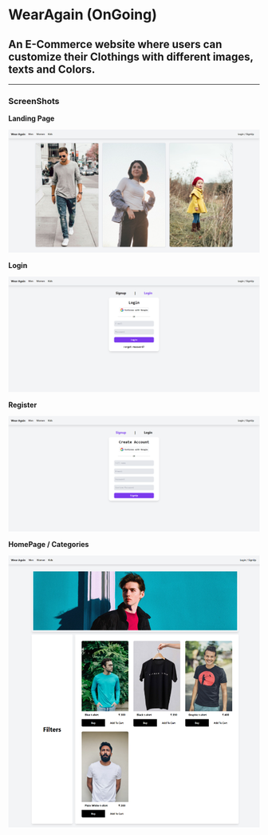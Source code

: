 # WearAgain (OnGoing)

## An E-Commerce website where users can customize their Clothings with different images, texts and Colors.

---

### ScreenShots

**Landing Page**

![LandingPage](./ScreenShots/LandingPage.png)

**Login**

![Login](./ScreenShots/Login.png)

**Register**

![Register](./ScreenShots/Register.png)

**HomePage / Categories**

![HomePage](./ScreenShots/HomePage.png)
